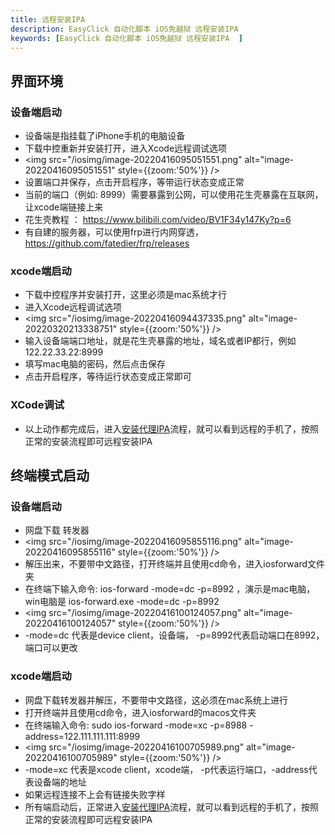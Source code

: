 ```yaml
---
title: 远程安装IPA
description: EasyClick 自动化脚本 iOS免越狱 远程安装IPA
keywords: [EasyClick 自动化脚本 iOS免越狱 远程安装IPA  ]
---
```



## 界面环境

### 设备端启动

- 设备端是指挂载了iPhone手机的电脑设备
- 下载中控重新并安装打开，进入Xcode远程调试选项
- <img src="/iosimg/image-20220416095051551.png" alt="image-20220416095051551" style={{zoom:'50%'}} />
- 设置端口并保存，点击开启程序，等带运行状态变成正常
- 当前的端口（例如: 8999）需要暴露到公网，可以使用花生壳暴露在互联网，让xcode端链接上来
- 花生壳教程 ： https://www.bilibili.com/video/BV1F34y147Ky?p=6
- 有自建的服务器，可以使用frp进行内网穿透，https://github.com/fatedier/frp/releases



### xcode端启动

- 下载中控程序并安装打开，这里必须是mac系统才行
- 进入Xcode远程调试选项
- <img src="/iosimg/image-20220416094437335.png" alt="image-20220320213338751" style={{zoom:'50%'}} />
- 输入设备端端口地址，就是花生壳暴露的地址，域名或者IP都行，例如 122.22.33.22:8999
- 填写mac电脑的密码，然后点击保存
- 点击开启程序，等待运行状态变成正常即可

### XCode调试

- 以上动作都完成后，进入[安装代理IPA](/iosdocs/zh-cn/tools/signagent)流程，就可以看到远程的手机了，按照正常的安装流程即可远程安装IPA



## 终端模式启动

### 设备端启动

- 网盘下载 转发器
- <img src="/iosimg/image-20220416095855116.png" alt="image-20220416095855116" style={{zoom:'50%'}} />
- 解压出来，不要带中文路径，打开终端并且使用cd命令，进入iosforward文件夹
- 在终端下输入命令: ios-forward -mode=dc -p=8992  ，演示是mac电脑，win电脑是 ios-forward.exe -mode=dc -p=8992
- <img src="/iosimg/image-20220416100124057.png" alt="image-20220416100124057" style={{zoom:'50%'}} />
- -mode=dc 代表是device client，设备端， -p=8992代表启动端口在8992，端口可以更改



### xcode端启动

- 网盘下载转发器并解压，不要带中文路径，这必须在mac系统上进行
- 打开终端并且使用cd命令，进入iosforward的macos文件夹
- 在终端输入命令: sudo ios-forward -mode=xc -p=8988 -address=122.111.111.111:8999
- <img src="/iosimg/image-20220416100705989.png" alt="image-20220416100705989" style={{zoom:'50%'}} />
- -mode=xc 代表是xcode client，xcode端， -p代表运行端口，-address代表设备端的地址
- 如果远程连接不上会有链接失败字样
- 所有端启动后，正常进入[安装代理IPA](/iosdocs/zh-cn/tools/signagent)流程，就可以看到远程的手机了，按照正常的安装流程即可远程安装IPA



